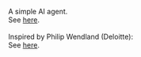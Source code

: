 A simple AI agent.
<br>
See <a href="FirstAiAgent.ipynb">here</a>.<br>
<br>
Inspired by Philip Wendland (Deloitte):<br>
See <a href="https://github.com/pwendland/mlprague_aiagents">here</a>.<br>
